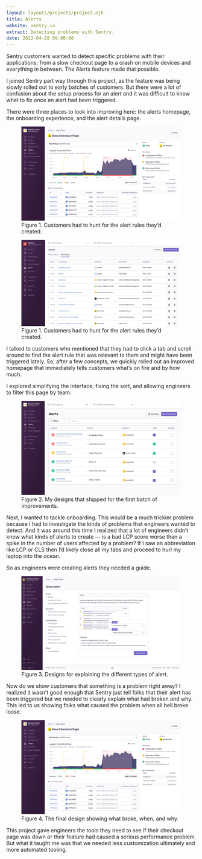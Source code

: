 ```yaml
---
layout: layouts/projects/project.njk
title: Alerts
website: sentry.io
extract: Detecting problems with Sentry.
date: 2022-04-29 09:00:00
---
```


<p class="intro">Sentry customers wanted to detect specific problems with their applications; from a slow checkout page to a crash on mobile devices and everything in between. The Alerts feature made that possible.</p>

I joined Sentry part way through this project, as the feature was being slowly rolled out to early batches of customers. But there were a lot of confusion about the setup process for an alert and it was difficult to know what to fix once an alert had been triggered.

There were three places to look into improving here: the alerts homepage, the onboarding experience, and the alert details page.

<figure class="project-figure">
  <img src="/images/projects/alerts/alerts-02.webp">
  <figcaption>Figure 1. Customers had to hunt for the alert rules they’d created.</figcaption>
</figure>


<figure class="project-figure">
  <img src="/images/projects/alerts/before.webp">
  <figcaption>Figure 1. Customers had to hunt for the alert rules they’d created.</figcaption>
</figure>

I talked to customers who mentioned that they had to click a tab and scroll around to find the alert rule that was relevant to them and might have been triggered lately. So, after a few concepts, we quickly rolled out an improved homepage that immediately tells customers what’s on fire and by how much.

I explored simplifying the interface, fixing the sort, and allowing engineers to filter this page by team:

<figure class="project-figure">
  <img src="/images/projects/alerts/after.webp">
  <figcaption>Figure 2. My designs that shipped for the first batch of improvements.</figcaption>
</figure>

Next, I wanted to tackle onboarding. This would be a much trickier problem because I had to investigate the kinds of problems that engineers wanted to detect. And it was around this time I realized that a lot of engineers didn’t know what kinds of alerts to create — is a bad LCP score worse than a spike in the number of users affected by a problem? If I saw an abbreviation like LCP or CLS then I’d likely close all my tabs and proceed to hurl my laptop into the ocean.

So as engineers were creating alerts they needed a guide.

<figure class="project-figure">
  <img src="/images/projects/alerts/alerts-04.webp">
  <figcaption>Figure 3. Designs for explaining the different types of alert.</figcaption>
</figure>

Now do we show customers that something is a problem right away? I realized it wasn’t good enough that Sentry just tell folks that their alert has been triggered but we needed to clearly explain what had broken and why. This led to us showing folks what caused the problem when all hell broke loose.

<figure class="project-figure">
  <img src="/images/projects/alerts/alerts-02.webp">
  <figcaption>Figure 4. The final design showing what broke, when, and why.</figcaption>
</figure>

This project gave engineers the tools they need to see if their checkout page was down or their feature had caused a serious performance problem. But what it taught me was that we needed less customization ultimately and more automated tooling.
